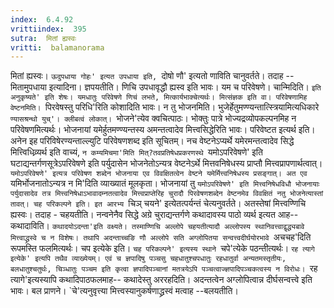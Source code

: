 ```yaml
---
index:  6.4.92
vrittiindex:  395
sutra:  मितां ह्यस्वः
vritti:  balamanorama 
---
```


मितां ह्यस्वः। `ऊदुपधाया गोहः' इत्यत उपधाया इति, `दोषो णौ' इत्यतो णाविति चानुवर्तते। तदाह -- मितामुपधाया इत्यादिना। ज्ञपयतीति। णिचि उपधावृद्धौ ह्यस्व इति भावः। यम च परिवेषणे। चान्मिदिति। `इति अनुकृष्यते' इति शेषः। यमधातुः परिवेषणे णिचं लभते, मित्कार्यभाक्चेत्यर्थः। मित्संज्ञक इति वा। परिवेषणामिह वेष्टनमिति। `पिरवेषस्तु परिधि'रिति कोशादिति भावः। न तु भोजनमिति। भुजेर्हेतुमण्ण्यन्तात्स्त्रियामित्यधिकारे `ण्यासश्रन्थो युच्'। क्लीबत्वं लोकात्। `भोजने'त्येव क्वचित्पाठः। भोक्तुः पात्रे भोज्यद्रव्योपकल्पनमिह न परिवेषणमित्यर्थः। भोजनायां यमेर्हुतमण्ण्यन्तस्य अमन्तत्वादेव मित्त्वसिद्धेरिति भावः। परिवेष्टत इत्यर्थ इति। अनेन इह परिविषेरण्यन्ताल्ल्युटि परिवेषणशब्द इति सूचितम्। नच वेष्टनेऽप्यर्थे यमेरमन्तत्वादेव सिद्धे मित्त्विधिव्र्यर्थ इति वाच्यं, `न कम्यमिचमा'मिति मित्?तवप्रतिषेधप्रकरणस्थे `यमोऽपरिवेषणे' इति घटाद्यन्तर्गणसूत्रेऽपरिवेषणे इति पर्युदासेन भोजनेतोऽन्यत्र वेष्टनेऽर्थे मित्तवनिषेधस्य प्राप्तौ मित्त्वप्रापणार्थत्वात्। `यमोऽपरिवेषणे' इत्यत्र परिवेषण शब्देन भोजनाया एव विवक्षितत्वेन वेष्टने यमेर्मित्त्वनिषेधस्य प्रसङ्गात्। अत एव `यमिर्भोजनातोऽन्यत्र न मि'दिति व्याख्यातं मूलकृता। भोजनायां तु `यमोऽपरिवेषणे' इति मित्त्वनिषेधविधौ भोजनायाः पर्युदासादेव तत्र मित्त्वनिषेधाऽभावादम्नतत्वादेव मित्त्वप्राप्तेरिह चुरादौ पिरवेषणशब्देन वेष्टनमेव विवक्षितं नतु भोजनेत्यास्तां तावत्। चह परिकल्पने इति। इत आरभ्य `चिञ् चयने' इत्येतत्पर्यन्तं चेत्यनुवर्तते। अतस्तेषां मित्त्वण्णिचि ह्यस्वः। तदाह - चहयतीति। नन्वनेनैव सिद्धे अग्रे चुराद्यन्तर्गणे कथादावस्य पाठो व्यर्थ इत्यत आह-- कथादाविति। `कथादयोऽदन्ता'इति वक्ष्यते। तस्माण्णिचि अल्लोपे चहयतीत्यादौ अल्लोपस्य स्थानिवत्त्वाद्वृद्ध्यबावे मित्त्वाद्ध्रस्वे च न विशेषः। तथापि अदन्ताच्चङि णौ अल्लोपे सति अग्लोपितया सन्वत्त्वदीर्घयोरभावे `अचचह'दिति रूपमस्ति फलमित्यर्थः। चप इत्येके इति। `चह परिकल्पने' इत्यस्य स्थाने `चपे'त्येके पठन्तीत्यर्थः। `रह त्यागे इत्येके' इत्यपि तथैव व्याख्येयम्। एवं च ज्ञपादिषु पञ्चसु चहधातुश्चपधातुः रहधातुर्वा अन्यतमस्तृतीयः, बलधातुश्चतुर्थः, चिञ्धातुः पञ्चम इति कृत्वा ज्ञपादिपञ्चानां मतत्रयेऽपि पञ्चत्वाज्ज्ञपादिपञ्चकत्वस्य न विरोधः। `रह त्यागे'इत्यस्यापि कथादिपाठफलमाह-- कथादेस्तु अररहदिति। अदन्तत्वेन अग्लोपित्वान्न दीर्घसन्वत्त्वे इति भावः। बल प्राणने। `चे'त्यनुवृत्त्या मित्त्वस्यानुकर्षणाद्ध्रस्वं मत्वाह --बलयतीति।

